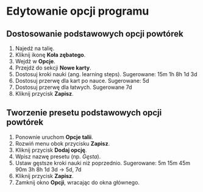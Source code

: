 # Edytowanie opcji programu

## Dostosowanie podstawowych opcji powtórek

1. Najedź na talię.
2. Kliknij ikonę **Koła zębatego**.
3. Wejdź w **Opcje**.
4. Przejdź do sekcji **Nowe karty**.
5. Dostosuj kroki nauki (ang. learning steps). Sugerowane: 15m 1h 8h 1d 3d
6. Dostosuj przerwę dla kart po nauce. Sugerowane: 5d
7. Dostosuj przerwę dla łatwych. Sugerowane 7d
8. Kliknij przycisk **Zapisz**.

## Tworzenie presetu podstawowych opcji powtórek

1. Ponownie uruchom **Opcje talii**.
2. Rozwiń menu obok przycisku **Zapisz**.
3. Kliknij przycisk **Dodaj opcję**.
4. Wpisz nazwę presetu (np. _Gęsta_).
5. Ustaw gęstsze kroki nauki niż poprzednio. Sugerowane: 5m 15m 45m 90m 3h 8h 1d 3d → 5d, 7d
6. Kliknij przycisk **Zapisz**.
7. Zamknij okno **Opcji**, wracając do okna głównego.